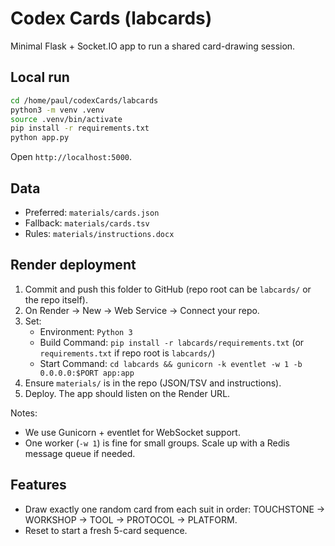 # Codex Cards (labcards)

Minimal Flask + Socket.IO app to run a shared card-drawing session.

## Local run
```bash
cd /home/paul/codexCards/labcards
python3 -m venv .venv
source .venv/bin/activate
pip install -r requirements.txt
python app.py
```
Open `http://localhost:5000`.

## Data
- Preferred: `materials/cards.json`
- Fallback: `materials/cards.tsv`
- Rules: `materials/instructions.docx`

## Render deployment
1) Commit and push this folder to GitHub (repo root can be `labcards/` or the repo itself).
2) On Render → New → Web Service → Connect your repo.
3) Set:
   - Environment: `Python 3`
   - Build Command: `pip install -r labcards/requirements.txt` (or `requirements.txt` if repo root is `labcards/`)
   - Start Command: `cd labcards && gunicorn -k eventlet -w 1 -b 0.0.0.0:$PORT app:app`
4) Ensure `materials/` is in the repo (JSON/TSV and instructions).
5) Deploy. The app should listen on the Render URL.

Notes:
- We use Gunicorn + eventlet for WebSocket support.
- One worker (`-w 1`) is fine for small groups. Scale up with a Redis message queue if needed.

## Features
- Draw exactly one random card from each suit in order: TOUCHSTONE → WORKSHOP → TOOL → PROTOCOL → PLATFORM.
- Reset to start a fresh 5-card sequence.
